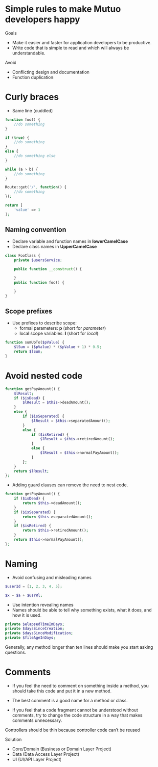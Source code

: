 # Simple rules to make Mutuo developers happy

Goals
* Make it easier and faster for application developers to be productive.
* Write code that is simple to read and which will always be understandable.

Avoid
* Conflicting design and documentation
* Function duplication

# Curly braces

* Same line (cuddled)
``` php
function foo() {
    //do something
}
```
``` php
if (true) {
    //do something
}
else {
    //do something else
}
```
``` php
while (a > b) {
    //do something
}
```
``` php
Route::get('/', function() {
    //do something
});
```
``` php
return [
    'value' => 1
];
```

## Naming convention

* Declare variable and function names in **lowerCamelCase**
* Declare class names in **UpperCamelCase**

``` php
class FooClass {
    private $usersService;

    public function __construct() {

    }
    public function foo() {

    }
}
```

## Scope prefixes

* Use prefixes to describe scope:
    * formal parameters: **p** (short for *parameter*)
    * local scope variables: **l** (short for *local*)

``` php
function sumUpTo($pValue) {
    $lSum = ($pValue) * ($pValue + 1) * 0.5;
    return $lSum;
}
```

# Avoid nested code
``` php
function getPayAmount() {
    $lResult;
    if ($isDead) {
        $lResult = $this->deadAmount();
    } 
    else {
        if ($isSeparated) {
            $lResult = $this->separatedAmount();
        }
        else {
            if ($isRetired) {
                $lResult = $this->retiredAmount();
            }
            else {
                $lResult = $this->normalPayAmount();
            }
        };
    }
    return $lResult;
};  
```

* Adding guard clauses can remove the need to nest code.

``` php
function getPayAmount() {
    if ($isDead) { 
        return $this->deadAmount();
    }
    if ($isSeparated) { 
        return $this->separatedAmount();
    }
    if ($isRetired) {
        return $this->retiredAmount();
    }
    return $this->normalPayAmount();
};  
```

# Naming
* Avoid confusing and misleading names
``` php
$userId = [1, 2, 3, 4, 5];
```
``` php
$x = $a + $usrRl;
```
* Use intention revealing names
* Names should be able to tell why something exists, what it does, and how it is used.
```php
private $elapsedTimeInDays;
private $daysSinceCreation;
private $daysSinceModification;
private $fileAgeInDays;
```

Generally, any method longer than ten lines should make you start asking questions.

# Comments

* If you feel the need to comment on something inside a method, you should take this code and put it in a new method.

* The best comment is a good name for a method or class.

* If you feel that a code fragment cannot be understood without comments, try to change the code structure in a way that makes comments unnecessary.

Controllers should be thin because controller code can’t be reused

Solution
* Core/Domain (Business or Domain Layer Project)
* Data (Data Access Layer Project)
* UI (UI/API Layer Project)